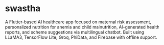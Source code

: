 # swastha
A Flutter-based AI healthcare app focused on maternal risk assessment, personalized nutrition for anemia and child malnutrition, AI-generated health reports, and scheme suggestions via multilingual chatbot. Built using LLaMA3, TensorFlow Lite, Groq, PhiData, and Firebase with offline support.
